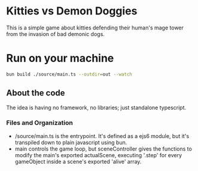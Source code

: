 # Kitties vs Demon Doggies
This is a simple game about kitties defending their human's mage tower from the invasion of bad demonic dogs.

# Run on your machine
```bash
bun build ./source/main.ts --outdir=out --watch
```

## About the code
  The idea is having no framework, no libraries; just standalone typescript.
  
  ### Files and Organization
  - /source/main.ts is the entrypoint. It's defined as a ejs6 module, but it's transpiled down to plain javascript using bun.
  - main controls the game loop, but sceneController gives the functions to modify the main's exported actualScene, executing '.step' for every gameObject inside a scene's exported 'alive' array.